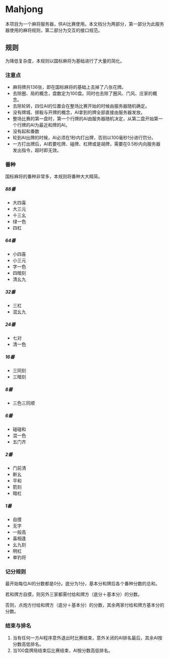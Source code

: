 # Mahjong

本项目为一个麻将服务器，供AI比赛使用。本文档分为两部分，第一部分为此服务器使用的麻将规则，第二部分为交互的接口规范。

## 规则

为降低复杂度，本规则以国标麻将为基础进行了大量的简化。

### 注意点

* 麻将牌共136张，即在国标麻将的基础上去掉了八张花牌。
* 去除圈、局的概念，盘数定为100盘。同时也去除了圈风、门风、庄家的概念。
* 去除轮转，四位AI的位置会在整场比赛开始的时候由服务器随机确定。
* 没有牌城、掷骰与开牌的概念，AI拿到的牌全部直接由服务器发放。
* 整场比赛的第一盘时，第一个行牌的AI由服务器随机决定，从第二盘开始第一个行牌的AI为最近和牌的AI。
* 没有起和番数
* 轮到AI出牌的时候，AI必须在1秒内打出牌，否则以100毫秒1分进行罚分。
* 一方打出牌后，AI若要吃牌、碰牌、杠牌或是胡牌，需要在0.5秒内向服务器发出指令，超时即无效。

### 番种

国标麻将的番种非常多，本规则将番种大大精简。

##### 88番

* 大四喜
* 大三元
* 十三幺
* 绿一色
* 四杠

##### 64番

* 小四喜
* 小三元
* 字一色
* 四暗刻
* 清幺九

##### 32番

* 三杠
* 混幺九

##### 24番

* 七对
* 清一色

##### 16番

* 三同刻
* 三暗刻

##### 8番

* 三色三同顺

##### 6番

* 碰碰和
* 混一色
* 五门齐

##### 2番

* 门前清
* 断幺
* 平和
* 箭刻
* 暗杠

##### 1番

* 自摸
* 无字
* 一般高
* 喜相逢
* 幺九刻
* 明杠
* 单钓将

### 记分规则

最开始每位AI的分数都是0分。底分为1分，基本分和牌后各个番种分数的总和。

若和牌方自摸，则另外三家都需付给和牌方（底分＋基本分）的分数。

否则，点炮方付给和牌方（底分＋基本分）的分数，其余两家付给和牌方基本分的分数。

### 结束与排名

1. 当有任何一方AI程序意外退出时比赛结束，意外关闭的AI排名最后，其余AI按分数高低排名。
2. 当100盘牌局结束后比赛结束，AI按分数高低排名。